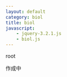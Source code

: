 ```yaml
---
layout: default
category: biol
title: biol
javascript: 
    - jquery-3.2.1.js
    - biol.js
---
```

<a onclick="biol.clickNode('root')">root</a>
<div id="root" style="display:none"></div>


作成中
